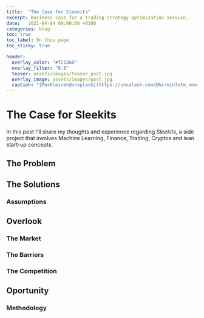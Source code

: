 ```yaml
---
title:  "The Case for Sleekits"
excerpt: Business case for a trading strategy optimization service.
date:   2021-04-04 00:00:00 +0100
categories: blog
toc: true
toc_label: On this page
toc_sticky: true

header:
  overlay_color: "#f21368"
  overlay_filter: "0.8"
  teaser: assets/images/teaser_post.jpg
  overlay_image: assets/images/post.jpg
  caption: "[MaxKleinen@unsplash](https://unsplash.com/@hirmin?utm_source=unsplash&utm_medium=referral&utm_content=creditCopyText)"
---
```


  

# The Case for Sleekits

In this post I'll share my thoughts and experience regarding *Sleekits*, a side project that involves Machine Learning, Finance, Trading, Cryptos and lean start-up concepts. 

## The Problem

## The Solutions

### Assumptions

## Overlook

### The Market

### The Barriers

### The Competition

## Oportunity

### Methodology 
